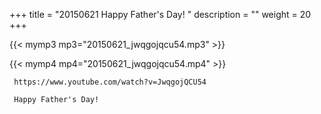 +++
title = "20150621  Happy Father's Day! "
description = ""
weight = 20
+++

{{< mymp3 mp3="20150621_jwqgojqcu54.mp3" >}}

{{< mymp4 mp4="20150621_jwqgojqcu54.mp4" >}}

     https://www.youtube.com/watch?v=JwqgojQCU54 
     
     Happy Father's Day! 
